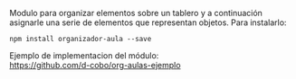 Modulo para organizar elementos sobre un tablero y a continuación asignarle una serie de elementos que representan objetos. Para instalarlo:

    npm install organizador-aula --save

Ejemplo de implementacion del módulo:  
https://github.com/d-cobo/org-aulas-ejemplo
